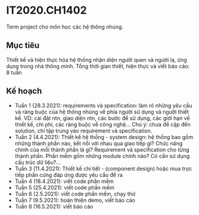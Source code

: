 # IT2020.CH1402
Term project cho môn học các hệ thông nhúng.
## Mục tiêu
Thiết kế và hiện thực hóa hệ thống nhận diện người quen và người lạ, ứng dụng trong nhà thông minh.
Tổng thời gian thiết, hiện thực và viết báo cáo: 8 tuần
## Kế hoạch
- Tuần 1 (28.3.2021): requirements và specification: làm rõ những yêu cầu và ràng buộc của hệ thống nhúng về phía người sử dụng và người thiết kế. VD: cài đặt ntn, giao diện ntn, các bước để sử dụng, các giới hạn về thiết kế, chi phí, các ràng buộc về công nghệ... Chú ý: chưa đề cập đến solution, chỉ tập trung vào requirement và specification.
- Tuần 2 (4.4.2021): Thiết kế hệ thống - system design: hệ thống bao gồm những thành phần nào, kết nối với nhau qua giao tiếp gì? Chức năng chinh của mỗi thành phần là gì? Requirement và specification cho từng thành phần. Phần mềm gồm những module chính nào? Có cần sử dụng cấu trúc dữ liệu?...
- Tuần 3 (11.4.2021): Thiết kế chi tiết - (component design) hoặc mua trực tiếp phần cứng đáp ứng được yêu cầu đề ra
- Tuần 4 (18.4.2021): viết code phần mềm 
- Tuần 5 (25.4.2021): viết code phần mềm
- Tuần 6 (2.5.2021): viết code phần mềm, chạy thử
- Tuần 7 (9.5.2021): hoàn thiện demo, viết báo cáo
- Tuần 8 (16.5.2021): viết báo cáo
